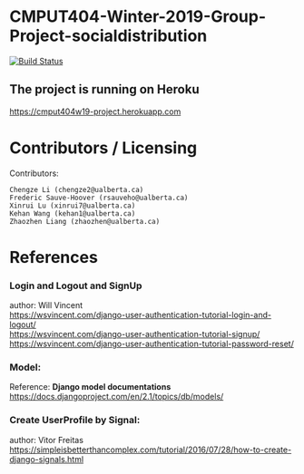 CMPUT404-Winter-2019-Group-Project-socialdistribution
===================================
[![Build Status](https://travis-ci.org/cmput404w19-project/group-project.svg?branch=master)](https://travis-ci.org/cmput404w19-project/group-project)


## The project is running on Heroku
https://cmput404w19-project.herokuapp.com



Contributors / Licensing
========================

Contributors:
  
    Chengze Li (chengze2@ualberta.ca)
    Frederic Sauve-Hoover (rsauveho@ualberta.ca)
    Xinrui Lu (xinrui7@ualberta.ca)
    Kehan Wang (kehan1@ualberta.ca)
    Zhaozhen Liang (zhaozhen@ualberta.ca)


# References
### Login and Logout and SignUp
author: Will Vincent
</br>https://wsvincent.com/django-user-authentication-tutorial-login-and-logout/
</br>https://wsvincent.com/django-user-authentication-tutorial-signup/
</br>https://wsvincent.com/django-user-authentication-tutorial-password-reset/
### Model: 
Reference: **Django model documentations**
</br>https://docs.djangoproject.com/en/2.1/topics/db/models/ 
### Create UserProfile by Signal:
author: Vitor Freitas
</br>https://simpleisbetterthancomplex.com/tutorial/2016/07/28/how-to-create-django-signals.html
